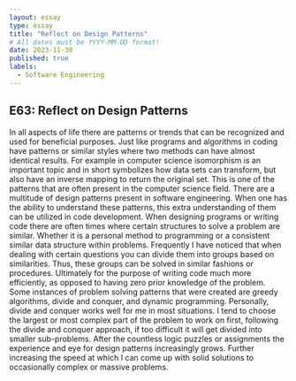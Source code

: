```yaml
---
layout: essay
type: essay
title: "Reflect on Design Patterns"
# All dates must be YYYY-MM-DD format!
date: 2023-11-30
published: true
labels:
  - Software Engineering
---
```




## E63: Reflect on Design Patterns

In all aspects of life there are patterns or trends that can be recognized and used for beneficial purposes. Just like programs and algorithms in coding have patterns or similar styles where two methods can have almost identical results. For example in computer science isomorphism is an important topic and in short symbolizes how data sets can transform, but also have an inverse mapping to return the original set. This is one of the patterns that are often present in the computer science field. There are a multitude of design patterns present in software engineering. When one has the ability to understand these patterns, this extra understanding of them can be utilized in code development.
When designing programs or writing code there are often times where certain structures to solve a problem are similar. Whether it is a personal method to programming or a consistent similar data structure within problems. Frequently I have noticed that when dealing with certain questions you can divide them into groups based on similarities. Thus, these groups can be solved in similar fashions or procedures. Ultimately for the purpose of writing code much more efficiently, as opposed to having zero prior knowledge of the problem.
Some instances of problem solving patterns that were created are greedy algorithms, divide and conquer, and dynamic programming. Personally, divide and conquer works well for me in most situations. I tend to choose the largest or most complex part of the problem to work on first, following the divide and conquer approach, if too difficult it will get divided into smaller sub-problems. After the countless logic puzzles or assignments the experience and eye for design patterns increasingly grows. Further increasing the speed at which I can come up with solid solutions to occasionally complex or massive problems.
